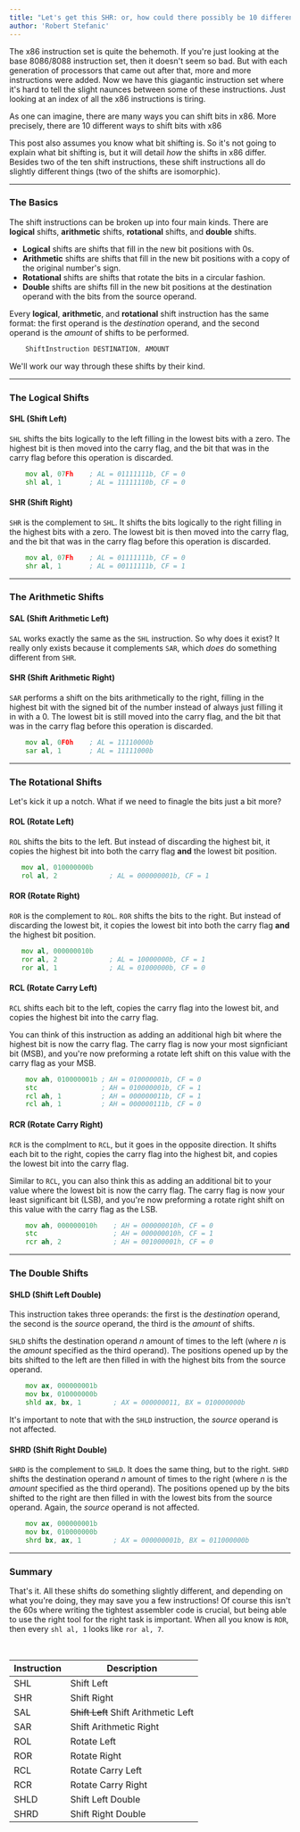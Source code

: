 ```yaml
---
title: "Let's get this SHR: or, how could there possibly be 10 different ways to shift bits in x86 assembler?"
author: 'Robert Stefanic'
---
```


The x86 instruction set is quite the behemoth. If you're just looking at the base 8086/8088 instruction set, then it doesn't seem so bad. But with each generation of processors that came out after that, more and more instructions were added. Now we have this giagantic instruction set where it's hard to tell the slight naunces between some of these instructions. Just looking at an index of all the x86 instructions is tiring. 

As one can imagine, there are many ways you can shift bits in x86. More precisely, there are 10 different ways to shift bits with x86 

This post also assumes you know what bit shifting is. So it's not going to explain what bit shifting is, but it will detail *how* the shifts in x86 differ. Besides two of the ten shift instructions, these shift instructions all do slightly different things (two of the shifts are isomorphic).

* * *

### The Basics

The shift instructions can be broken up into four main kinds. There are **logical** shifts, **arithmetic** shifts, **rotational** shifts, and **double** shifts. 

* **Logical** shifts are shifts that fill in the new bit positions with 0s. 
* **Arithmetic** shifts are shifts that fill in the new bit positions with a copy of the original number's sign.
* **Rotational** shifts are shifts that rotate the bits in a circular fashion.
* **Double** shifts are shifts fill in the new bit positions at the destination operand with the bits from the source operand.

Every **logical**, **arithmetic**, and **rotational** shift instruction has the same format: the first operand is the *destination* operand, and the second operand is the *amount* of shifts to be performed.

```asm
    ShiftInstruction DESTINATION, AMOUNT
```

We'll work our way through these shifts by their kind.

* * *

### The Logical Shifts

#### SHL (Shift Left)

```SHL``` shifts the bits logically to the left filling in the lowest bits with a zero. The highest bit is then moved into the carry flag, and the bit that was in the carry flag before this operation is discarded.

```asm
    mov al, 07Fh    ; AL = 01111111b, CF = 0
    shl al, 1       ; AL = 11111110b, CF = 0
```

#### SHR (Shift Right)

```SHR``` is the complement to ```SHL```. It shifts the bits logically to the right filling in the highest bits with a zero. The lowest bit is then moved into the carry flag, and the bit that was in the carry flag before this operation is discarded.

```asm
    mov al, 07Fh    ; AL = 01111111b, CF = 0
    shr al, 1       ; AL = 00111111b, CF = 1
```

* * *

### The Arithmetic Shifts

#### SAL (Shift Arithmetic Left)

```SAL``` works exactly the same as the ```SHL``` instruction. So why does it exist? It really only exists because it complements ```SAR```, which *does* do something different from ```SHR```.

#### SHR (Shift Arithmetic Right)

```SAR``` performs a shift on the bits arithmetically to the right, filling in the highest bit with the signed bit of the number instead of always just filling it in with a 0. The lowest bit is still moved into the carry flag, and the bit that was in the carry flag before this operation is discarded.

```asm
    mov al, 0F0h    ; AL = 11110000b
    sar al, 1       ; AL = 11111000b
```

* * *

### The Rotational Shifts

Let's kick it up a notch. What if we need to finagle the bits just a bit more?

#### ROL (Rotate Left)

```ROL``` shifts the bits to the left. But instead of discarding the highest bit, it copies the highest bit into both the carry flag **and** the lowest bit position.

```asm
   mov al, 010000000b
   rol al, 2             ; AL = 000000001b, CF = 1
```

#### ROR (Rotate Right)

```ROR``` is the complement to ```ROL```. ```ROR``` shifts the bits to the right. But instead of discarding the lowest bit, it copies the lowest bit into both the carry flag **and** the highest bit position.

```asm
   mov al, 000000010b
   ror al, 2             ; AL = 10000000b, CF = 1
   ror al, 1             ; AL = 01000000b, CF = 0
```

#### RCL (Rotate Carry Left)

```RCL``` shifts each bit to the left, copies the carry flag into the lowest bit, and copies the highest bit into the carry flag.

You can think of this instruction as adding an additional high bit where the highest bit is now the carry flag. The carry flag is now your most signficiant bit (MSB), and you're now preforming a rotate left shift on this value with the carry flag as your MSB.

```asm
    mov ah, 010000001b ; AH = 010000001b, CF = 0
    stc                ; AH = 010000001b, CF = 1
    rcl ah, 1          ; AH = 000000011b, CF = 1
    rcl ah, 1          ; AH = 000000111b, CF = 0
```

#### RCR (Rotate Carry Right)

```RCR``` is the complment to ```RCL```, but it goes in the opposite direction. It shifts each bit to the right, copies the carry flag into the highest bit, and copies the lowest bit into the carry flag.

Similar to ```RCL```, you can also think this as adding an additional bit to your value where the lowest bit is now the carry flag. The carry flag is now your least significant bit (LSB), and you're now preforming a rotate right shift on this value with the carry flag as the LSB.

```asm
    mov ah, 000000010h    ; AH = 000000010h, CF = 0
    stc                   ; AH = 000000010h, CF = 1
    rcr ah, 2             ; AH = 001000001h, CF = 0
```

* * *

### The Double Shifts

#### SHLD (Shift Left Double)

This instruction takes three operands: the first is the *destination* operand, the second is the *source* operand, the third is the *amount* of shifts.

```SHLD``` shifts the destination operand *n* amount of times to the left (where *n* is the *amount* specified as the third operand). The positions opened up by the bits shifted to the left are then filled in with the highest bits from the source operand.

```asm
    mov ax, 000000001b
    mov bx, 010000000b
    shld ax, bx, 1        ; AX = 000000011, BX = 010000000b
```

It's important to note that with the ```SHLD```  instruction, the *source* operand is not affected.

#### SHRD (Shift Right Double)

```SHRD``` is the complement to ```SHLD```. It does the same thing, but to the right. ```SHRD``` shifts the destination operand *n* amount of times to the right (where *n* is the *amount* specified as the third operand). The positions opened up by the bits shifted to the right are then filled in with the lowest bits from the source operand. Again, the *source* operand is not affected.

```asm
    mov ax, 000000001b
    mov bx, 010000000b
    shrd bx, ax, 1        ; AX = 000000001b, BX = 011000000b
```

* * *

### Summary

That's it. All these shifts do something slightly different, and depending on what you're doing, they may save you a few instructions! Of course this isn't the 60s where writing the tightest assembler code is crucial, but being able to use the right tool for the right task is important. When all you know is ```ROR```, then every ```shl al, 1``` looks like ```ror al, 7```.

<br>

| Instruction | Description |
| ------- | ------- |
| SHL | Shift Left |
| SHR | Shift Right |
| SAL | ~~Shift Left~~ Shift Arithmetic Left |
| SAR | Shift Arithmetic Right |
| ROL | Rotate Left |
| ROR | Rotate Right |
| RCL | Rotate Carry Left |
| RCR | Rotate Carry Right |
| SHLD | Shift Left Double |
| SHRD | Shift Right Double |
